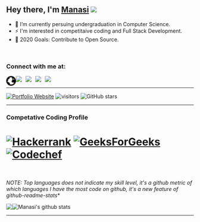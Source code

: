 ## Hey there, I'm [Manasi][website] <img src="https://raw.githubusercontent.com/MartinHeinz/MartinHeinz/master/wave.gif" width="30px">

- 🔭 I’m currently persuing undergraduation in Computer Science.
- ⚡ I'm interested in competitaive coding and Full Stack Development.
- 🥅 2020 Goals: Contribute to Open Source.
<br />

### Connect with me at:

[<img align="left"  width="26px" src="https://raw.githubusercontent.com/iconic/open-iconic/master/svg/globe.svg" />][website]
[<img align="left"  width="26px" src="https://cdn.jsdelivr.net/npm/simple-icons@v3/icons/linkedin.svg" />][linkedin]
[<img align="left" width="26px" src="https://cdn.jsdelivr.net/npm/simple-icons@3.4.0/icons/gmail.svg" />][mail]
[<img align="left" width="26px" src="https://cdn.jsdelivr.net/npm/simple-icons@3.4.0/icons/github.svg" />][github]
[<img align="left" width="26px" src="https://cdn.jsdelivr.net/npm/simple-icons@v3/icons/instagram.svg" />][instagram]

<br />

 ----
 
[![Portfolio Website](https://img.shields.io/badge/Portfolio%20website-yellow)](https://wadermanasi.github.io/portfolio/)  ![visitors](https://visitor-badge.laobi.icu/badge?page_id=WaderManasi.visitor-badge)   ![GitHub stars](https://img.shields.io/github/stars/WaderManasi/WaderManasi?style=social)  

---


### Competative Coding Profile


 # [![Hackerrank](https://img.shields.io/badge/-Hackerrank-00b300?style=flat&labelColor=00b300&logo=hackerrank&logoColor=white)](https://www.hackerrank.com/manasiwader?hr_r=1)  [![GeeksForGeeks](https://img.shields.io/badge/-GeeksForGeeks-006600?style=flat&labelColor=#006600&logo=Geeksforgeeks&logoColor=white)](https://auth.geeksforgeeks.org/user/manasi_wader/practice/) [![Codechef](https://img.shields.io/badge/-Codechef-6b6b47?style=flat&labelColor=6b6b47&logo=Codechef&logoColor=white)](https://www.codechef.com/users/manasiw)
 
 
 <br />

*NOTE: Top languages does not indicate my skill level, it's a github metric of which languages I have the most code on github, it's a new feature of github-readme-stats**


![Manasi's github stats](https://github-readme-stats.vercel.app/api?username=WaderManasi&show_icons=true&theme=highcontrast&align=right&show_owner=true&include_all_commits=true&cache_seconds=1800)
<a href="https://github.com/wadermanasi/github-readme-stats">
  <img align="left" src="https://github-readme-stats.vercel.app/api/top-langs/?username=Wadermanasi&layout=compact&title_color=fff&text_color=ebebe0&bg_color=151515" />
</a>

----

[website]: https://wadermanasi.github.io/portfolio/
[instagram]: https://www.instagram.com/wmanasi_art06/
[linkedin]: https://www.linkedin.com/in/manasi-wader-2455a0197/
[github]: https://github.com/WaderManasi/
[mail]: manasiwader@gmail.com
